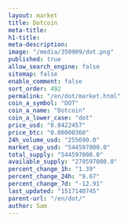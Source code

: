 ```yaml
---
layout: market
title: Dotcoin
meta-title: 
h1-title: 
meta-description: 
image: "/media/350909/dot.png"
published: true
allow_search_engine: false
sitemap: false
enable_comment: false
sort_order: 492
permalink: "/en/dot/market.html"
coin_a_symbol: "DOT"
coin_a_name: "Dotcoin"
coin_a_lower_case: "dot"
price_usd: "0.0422457"
price_btc: "0.00000360"
24h_volume_usd: "255690.0"
market_cap_usd: "544597000.0"
total_supply: "544597000.0"
available_supply: "279597000.0"
percent_change_1h: "1.39"
percent_change_24h: "9.67"
percent_change_7d: "-12.91"
last_updated: "1517140745"
parent-url: "/en/dot/"
author: Sam
---
```


